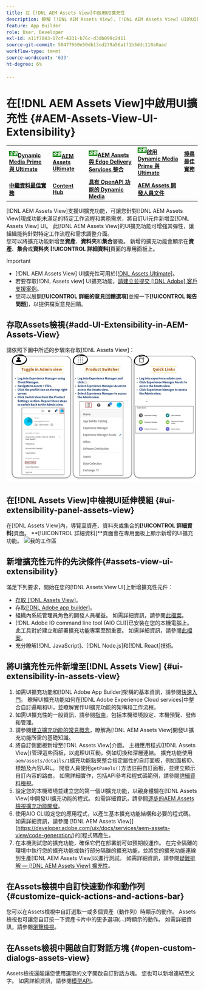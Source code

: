 ```yaml
---
title: 在 [!DNL AEM Assets View]中啟用UI擴充性
description: 瞭解 [!DNL AEM Assets View]. [!DNL AEM Assets View] UI的UI擴充功能可讓您新增自訂UI元件，以符合特定的業務需求。
feature: App Builder
role: User, Developer
exl-id: a11f7043-17cf-4331-b76c-d3db099c2411
source-git-commit: 50477660e50db13cd279a56a1f1b3ddc118a0aad
workflow-type: tm+mt
source-wordcount: '633'
ht-degree: 6%

---
```


# 在[!DNL AEM Assets View]中啟用UI擴充性 {#AEM-Assets-View-UI-Extensibility}

<table>
    <tr>
        <td>
            <sup style= "background-color:#008000; color:#FFFFFF; font-weight:bold"><i>全新</i></sup><a href="/help/assets/dynamic-media/dm-prime-ultimate.md"><b>Dynamic Media Prime 與 Ultimate</b></a>
        </td>
        <td>
            <sup style= "background-color:#008000; color:#FFFFFF; font-weight:bold"><i>全新</i></sup><a href="/help/assets/assets-ultimate-overview.md"><b>AEM Assets Ultimate</b></a>
        </td>
        <td>
            <sup style= "background-color:#008000; color:#FFFFFF; font-weight:bold"><i>全新</i></sup><a href="/help/assets/integrate-aem-assets-edge-delivery-services.md"><b>AEM Assets 與 Edge Delivery Services 整合</b></a>
        </td>
          <td>
            <sup style= "background-color:#008000; color:#FFFFFF; font-weight:bold"><i>全新</i></sup><a href="/help/assets/dynamic-media/enable-dynamic-media-prime-and-ultimate.md"><b>啟用 Dynamic Media Prime 與 Ultimate</b></a>
        </td>
        <td>
            <a href="/help/assets/search-best-practices.md"><b>搜尋最佳實務</b></a>
        </td>
    </tr>
    <tr>
        <td>
            <a href="/help/assets/metadata-best-practices.md"><b>中繼資料最佳實務</b></a>
        </td>
        <td>
            <a href="/help/assets/product-overview.md"><b>Content Hub</b></a>
        </td>
        <td>
            <a href="/help/assets/dynamic-media-open-apis-overview.md"><b>具有 OpenAPI 功能的 Dynamic Media</b></a>
        </td>
        <td>
            <a href="https://developer.adobe.com/experience-cloud/experience-manager-apis/"><b>AEM Assets 開發人員文件</b></a>
        </td>
    </tr>
</table>

[!DNL AEM Assets View]支援UI擴充功能，可讓您針對[!DNL AEM Assets View]現成功能未滿足的特定工作流程和業務需求，將自訂UI元件新增至[!DNL Assets View] UI。 此[!DNL AEM Assets View]的UI擴充功能可增強其彈性，讓組織能夠針對特定工作流程和需求調整介面。\
您可以將擴充功能新增至&#x200B;**資產**、**資料夾**&#x200B;和&#x200B;**集合**&#x200B;層級。 新增的擴充功能會顯示在&#x200B;**資產**、**集合**&#x200B;或&#x200B;**資料夾** **[!UICONTROL 詳細資料]**&#x200B;頁面的專用面板上。

>[!IMPORTANT]
>
> * [!DNL AEM Assets View] UI擴充性可用於[[!DNL Assets Ultimate]](/help/assets/assets-ultimate-overview.md)。
> * 若要存取[!DNL Assets view] UI擴充功能，[請建立並提交 [!DNL Adobe] 客戶支援案例](https://helpx.adobe.com/tw/enterprise/using/support-for-experience-cloud.html)。
> * 您可以展開&#x200B;**[!UICONTROL 詳細的意見回饋選項]**&#x200B;並按一下&#x200B;**[!UICONTROL 報告問題]**，以提供檔案意見回饋。

## <a id="1"></a>存取Assets檢視{#add-UI-Extensibility-in-AEM-Assets-View}

請依照下圖中所述的步驟來存取[!DNL Assets View]：
![access-assets-view-ui](/help/assets/assets/access-assets-view.jpg)

## 在[!DNL Assets View]中檢視UI延伸模組 {#ui-extensibility-panel-assets-view}

在[!DNL Assets View]內，導覽至資產、資料夾或集合的&#x200B;**[!UICONTROL 詳細資料]**&#x200B;頁面。 **[!UICONTROL 詳細資料]**頁面會在專用面板上顯示新增的UI擴充功能。
![我的工作區](/help/assets/assets/my-workspace-assets-view3.png)

## 新增擴充性元件的先決條件{#assets-view-ui-extensibility}

滿足下列要求，開始在您的[!DNL Assets View UI]上新增擴充性元件：

* [存取 [!DNL Assets View]](#1)。
* 存取[[!DNL Adobe app builder]](https://developer.adobe.com/app-builder/docs/overview/)。
* 組織內系統管理員角色的開發人員權益。 如需詳細資訊，請參閱[此檔案](https://developer.adobe.com/uix/docs/guides/get-access/)。
* [!DNL Adobe IO command line tool (AIO CLI)]已安裝在您的本機電腦上。 此工具對於建立和部署擴充功能專案至關重要。 如需詳細資訊，請參閱[此檔案](https://developer.adobe.com/app-builder/docs/getting_started/#local-environment-set-up)。
* 充分瞭解[!DNL JavaScript]、[!DNL Node.js]和[!DNL React]技術。

## 將UI擴充性元件新增至[!DNL Assets View] {#ui-extensibility-in-assets-view}

1. 如需UI擴充功能和[!DNL Adobe App Builder]架構的基本資訊，請參閱[快速入門](https://developer.adobe.com/uix/docs/getting-started/)。 瞭解UI擴充功能如何在[!DNL Adobe Experience Cloud services]中整合自訂邏輯和UI，並瞭解實作UI擴充功能的架構和工作流程。
1. 如需UI擴充性的一般資訊，請參閱[指南](https://developer.adobe.com/uix/docs/guides/)，包括本機環境設定、本機預覽、發佈和管理。
1. 請參閱[建立擴充功能的常見概念](https://developer.adobe.com/uix/docs/services/aem-assets-view/api/commons/)，瞭解為[!DNL AEM Assets View]開發UI擴充功能所需的基礎知識。
1. 將自訂側面板新增至[!DNL Assets View]介面。 主機應用程式([!DNL Assets View])管理這些面板，以處理UI互動，例如切換和深層連結。 擴充功能使用`aem/assets/details/1`擴充功能點來整合指定屬性的自訂面板，例如面板ID、標題及內容URL。 開發人員使用`getPanels()`方法註冊自訂面板，並建立顯示自訂內容的路由。 如需詳細實作，包括API參考和程式碼範例，請參閱[詳細資料檢視](https://developer.adobe.com/uix/docs/services/aem-assets-view/api/details-view/)。
1. 設定您的本機環境並建立您的第一個UI擴充功能，以親身體驗在[!DNL Assets View]中開發UI擴充功能的程式。 如需詳細資訊，請參閱[逐步的AEM Assets檢視擴充功能開發](https://developer.adobe.com/uix/docs/services/aem-assets-view/extension-development/)。
1. 使用AIO CLI設定您的應用程式，以產生基本擴充功能結構和必要的程式碼。 如需詳細資訊，請參閱 [!DNL AEM Assets View]](https://developer.adobe.com/uix/docs/services/aem-assets-view/code-generation/)的[程式碼產生。
1. 在本機測試您的擴充功能，確保它們在部署前可如預期般運作。 在完全隔離的環境中執行您的擴充功能或執行部分隔離的擴充功能，並將您的擴充功能連線到生產[!DNL AEM Assets View]以進行測試。 如需詳細資訊，請參閱[疑難排解 —  [!DNL AEM Assets View] 擴充性](https://developer.adobe.com/uix/docs/services/aem-assets-view/debug/)。

## 在Assets檢視中自訂快速動作和動作列 {#customize-quick-actions-and-actions-bar}

您可以在Assets檢視中自訂選取一或多個資產（動作列）時顯示的動作。 Assets檢視也可讓您自訂按一下資產卡片中的更多選項(...)時顯示的動作。 如需詳細資訊，請參閱[瀏覽檢視](https://developer.adobe.com/uix/docs/services/aem-assets-view/api/browse-view/)。

## 在Assets檢視中開啟自訂對話方塊 {#open-custom-dialogs-assets-view}

Assets檢視還能讓您使用選取的文字開啟自訂對話方塊。 您也可以新增連結至文字。 如需詳細資訊，請參閱[模型API](https://developer.adobe.com/uix/docs/services/aem-assets-view/api/commons/#modal-api)。
